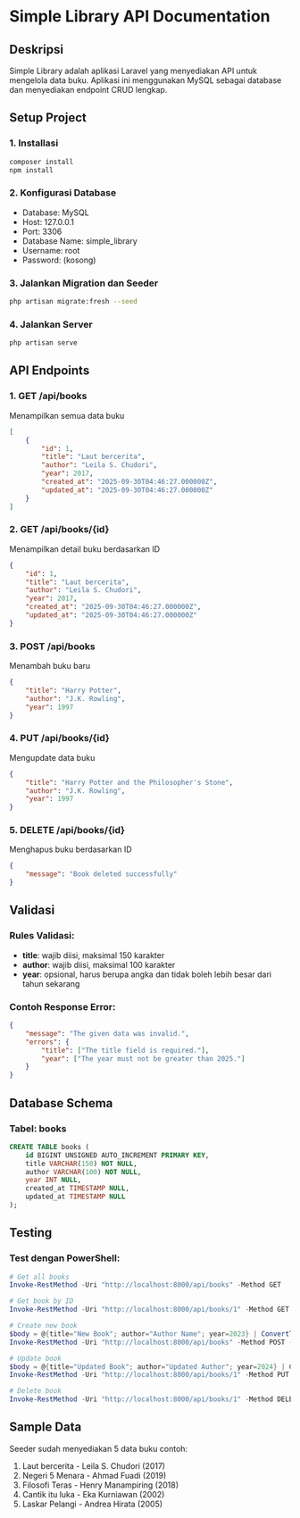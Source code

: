 # Simple Library API Documentation

## Deskripsi

Simple Library adalah aplikasi Laravel yang menyediakan API untuk mengelola data buku. Aplikasi ini menggunakan MySQL sebagai database dan menyediakan endpoint CRUD lengkap.

## Setup Project

### 1. Installasi

```bash
composer install
npm install
```

### 2. Konfigurasi Database

-   Database: MySQL
-   Host: 127.0.0.1
-   Port: 3306
-   Database Name: simple_library
-   Username: root
-   Password: (kosong)

### 3. Jalankan Migration dan Seeder

```bash
php artisan migrate:fresh --seed
```

### 4. Jalankan Server

```bash
php artisan serve
```

## API Endpoints

### 1. GET /api/books

Menampilkan semua data buku

```json
[
    {
        "id": 1,
        "title": "Laut bercerita",
        "author": "Leila S. Chudori",
        "year": 2017,
        "created_at": "2025-09-30T04:46:27.000000Z",
        "updated_at": "2025-09-30T04:46:27.000000Z"
    }
]
```

### 2. GET /api/books/{id}

Menampilkan detail buku berdasarkan ID

```json
{
    "id": 1,
    "title": "Laut bercerita",
    "author": "Leila S. Chudori",
    "year": 2017,
    "created_at": "2025-09-30T04:46:27.000000Z",
    "updated_at": "2025-09-30T04:46:27.000000Z"
}
```

### 3. POST /api/books

Menambah buku baru

```json
{
    "title": "Harry Potter",
    "author": "J.K. Rowling",
    "year": 1997
}
```

### 4. PUT /api/books/{id}

Mengupdate data buku

```json
{
    "title": "Harry Potter and the Philosopher's Stone",
    "author": "J.K. Rowling",
    "year": 1997
}
```

### 5. DELETE /api/books/{id}

Menghapus buku berdasarkan ID

```json
{
    "message": "Book deleted successfully"
}
```

## Validasi

### Rules Validasi:

-   **title**: wajib diisi, maksimal 150 karakter
-   **author**: wajib diisi, maksimal 100 karakter
-   **year**: opsional, harus berupa angka dan tidak boleh lebih besar dari tahun sekarang

### Contoh Response Error:

```json
{
    "message": "The given data was invalid.",
    "errors": {
        "title": ["The title field is required."],
        "year": ["The year must not be greater than 2025."]
    }
}
```

## Database Schema

### Tabel: books

```sql
CREATE TABLE books (
    id BIGINT UNSIGNED AUTO_INCREMENT PRIMARY KEY,
    title VARCHAR(150) NOT NULL,
    author VARCHAR(100) NOT NULL,
    year INT NULL,
    created_at TIMESTAMP NULL,
    updated_at TIMESTAMP NULL
);
```

## Testing

### Test dengan PowerShell:

```powershell
# Get all books
Invoke-RestMethod -Uri "http://localhost:8000/api/books" -Method GET

# Get book by ID
Invoke-RestMethod -Uri "http://localhost:8000/api/books/1" -Method GET

# Create new book
$body = @{title="New Book"; author="Author Name"; year=2023} | ConvertTo-Json
Invoke-RestMethod -Uri "http://localhost:8000/api/books" -Method POST -Body $body -ContentType "application/json"

# Update book
$body = @{title="Updated Book"; author="Updated Author"; year=2024} | ConvertTo-Json
Invoke-RestMethod -Uri "http://localhost:8000/api/books/1" -Method PUT -Body $body -ContentType "application/json"

# Delete book
Invoke-RestMethod -Uri "http://localhost:8000/api/books/1" -Method DELETE
```

## Sample Data

Seeder sudah menyediakan 5 data buku contoh:

1. Laut bercerita - Leila S. Chudori (2017)
2. Negeri 5 Menara - Ahmad Fuadi (2019)
3. Filosofi Teras - Henry Manampiring (2018)
4. Cantik itu luka - Eka Kurniawan (2002)
5. Laskar Pelangi - Andrea Hirata (2005)
